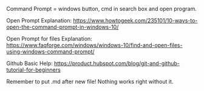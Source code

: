 Command Prompt = windows button, cmd in search box and open program. 

Open Prompt Explanation: https://www.howtogeek.com/235101/10-ways-to-open-the-command-prompt-in-windows-10/

Open Prompt for files Explanation: https://www.faqforge.com/windows/windows-10/find-and-open-files-using-windows-command-prompt/

Github Basic Help: https://product.hubspot.com/blog/git-and-github-tutorial-for-beginners

Remember to put .md after new file! Nothing works right without it. 
